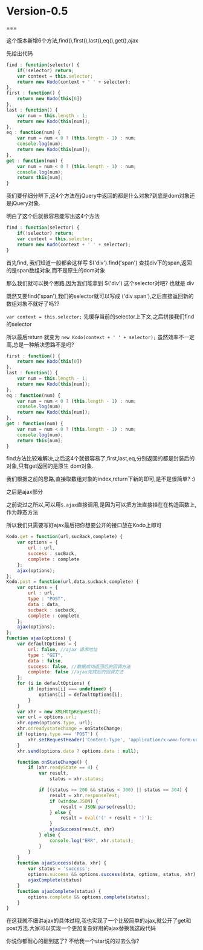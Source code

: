 # Version-0.5

===

这个版本新增6个方法,find(),first(),last(),eq(),get(),ajax

先给出代码

```javascript
find : function(selector) {
    if(!selector) return;
    var context = this.selector;
    return new Kodo(context + ' ' + selector);
},
first : function() {
    return new Kodo(this[0])
},
last : function() {
    var num = this.length - 1;
    return new Kodo(this[num]);
},
eq : function(num) {
    var num = num < 0 ? (this.length - 1) : num;
    console.log(num);
    return new Kodo(this[num]);
},
get : function(num) {
    var num = num < 0 ? (this.length - 1) : num;
    console.log(num);
    return this[num];
}
```

我们要仔细分辨下,这4个方法在jQuery中返回的都是什么对象?到底是dom对象还是jQuery对象.

明白了这个后就很容易能写出这4个方法

```javascript
find : function(selector) {
    if(!selector) return;
    var context = this.selector;
    return new Kodo(context + ' ' + selector);
}
```

首先find, 我们知道一般都会这样写 $('div').find('span') 查找div下的span,返回的是span数组对象,而不是原生的dom对象

那么我们就可以换个思路,因为我们能拿到 $('div') 这个selector对吧? 也就是 div

既然又要find('span'),我们的selector就可以写成  ('div span'),之后直接返回新的数组对象不就好了吗??

`var context = this.selector;` 先缓存当前的selector上下文,之后拼接我们find的selector

所以最后return 就变为  `new Kodo(context + ' ' + selector);` 虽然效率不一定高,总是一种解决思路不是吗?

```javascript
first : function() {
    return new Kodo(this[0])
},
last : function() {
    var num = this.length - 1;
    return new Kodo(this[num]);
},
eq : function(num) {
    var num = num < 0 ? (this.length - 1) : num;
    console.log(num);
    return new Kodo(this[num]);
},
get : function(num) {
    var num = num < 0 ? (this.length - 1) : num;
    console.log(num);
    return this[num];
}
```

find方法比较难解决,之后这4个就很容易了,first,last,eq,分别返回的都是封装后的对象,只有get返回的是原生 dom对象.

我们根据之前的思路,直接取数组对象的index,return下新的即可,是不是很简单? :)

之后是ajax部分

之前说过之所以,可以用`$.ajax`直接调用,是因为可以把方法直接挂在在构造函数上,作为静态方法

所以我们只需要写好ajax最后把你想要公开的接口放在Kodo上即可

```javascript
Kodo.get = function(url,sucBack,complete) {
    var options = {
        url : url,
        success : sucBack,
        complete : complete
    };
    ajax(options);
};
Kodo.post = function(url,data,sucback,complete) {
    var options = {
        url : url,
        type : "POST",
        data : data,
        sucback	: sucback,
        complete : complete
    };
    ajax(options);
};
function ajax(options) {
    var defaultOptions = {
        url: false, //ajax 请求地址
        type : "GET",
        data : false,
        success: false, //数据成功返回后的回调方法
        complete: false //ajax完成后的回调方法
    };
    for (i in defaultOptions) {
        if (options[i] === undefined) {
            options[i] = defaultOptions[i];
        }
    }
    var xhr = new XMLHttpRequest();
    var url = options.url;
    xhr.open(options.type, url);
    xhr.onreadystatechange = onStateChange;
    if (options.type === 'POST') {
        xhr.setRequestHeader('Content-Type', 'application/x-www-form-urlencoded');
    }
    xhr.send(options.data ? options.data : null);

    function onStateChange() {
        if (xhr.readyState == 4) {
            var result,
                status = xhr.status;

            if ((status >= 200 && status < 300) || status == 304) {
                result = xhr.responseText;
                if (window.JSON) {
                    result = JSON.parse(result);
                } else {
                    result = eval('(' + result + ')');
                }
                ajaxSuccess(result, xhr)
            } else {
                console.log("ERR", xhr.status);
            }
        }
    }
    function ajaxSuccess(data, xhr) {
        var status = 'success';
        options.success && options.success(data, options, status, xhr)
        ajaxComplete(status)
    }
    function ajaxComplete(status) {
        options.complete && options.complete(status);
    }
}
```

在这我就不细讲ajax的具体过程,我也实现了一个比较简单的ajax,就公开了get和post方法.大家可以实现一个更加复杂好用的ajax替换我这段代码

你说你都耐心的翻到这了? 不给我一个star说的过去么你?

